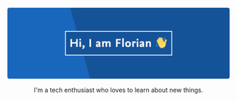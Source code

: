 [![Hi, I am Florian! 👋](https://raw.githubusercontent.com/fscholdei/fscholdei/master/github_static.png)](https://twitter.com/f1osh)
<p align='center'>I'm a tech enthusiast who loves to learn about new things.</p>
